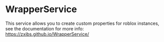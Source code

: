# WrapperService

This service allows you to create custom properties for roblox instances, see the documentation for more info: https://zxibs.github.io/WrapperService/
